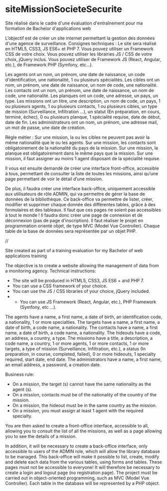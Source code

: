 # siteMissionSocieteSecurite

Site réalisé dans le cadre d'une évaluation d'entraînement pour ma formation de Bachelor d'applications web

L’objectif est de créer un site internet permettant la gestion des données d'une agence de surveillance.
Consignes techniques :
Le site sera réalisé en HTML5, CSS3, JS ES6+ et PHP 7.
Vous pouvez utiliser un Framework CSS de votre choix.
Vous pouvez utiliser les librairies JS / CSS de votre choix, jQuery inclus.
Vous pouvez utiliser de Framework JS (React, Angular, etc.), de Framework PHP (Symfony, etc...).

Les agents ont un nom, un prénom, une date de naissance, un code d'identification, une nationalité, 1 ou plusieurs spécialités.
Les cibles ont un nom, un prénom, une date de naissance, un nom de code, une nationalité.
Les contacts ont un nom, un prénom, une date de naissance, un nom de code, une nationalité.
Les planques ont un code, une adresse, un pays, un type.
Les missions ont un titre, une description, un nom de code, un pays, 1 ou plusieurs agents, 1 ou plusieurs contacts, 1 ou plusieurs cibles, un type de mission (Surveillance, Infiltration …), un statut (En préparation, en cours, terminé, échec), 0 ou plusieurs planque, 1 spécialité requise, date de début, date de fin.
Les administrateurs ont un nom, un prénom, une adresse mail, un mot de passe, une date de création.

Règle métier :
Sur une mission, la ou les cibles ne peuvent pas avoir la même nationalité que le ou les agents.
Sur une mission, les contacts sont obligatoirement de la nationalité du pays de la mission.
Sur une mission, la planque est obligatoirement dans le même pays que la mission.
Sur une mission, il faut assigner au moins 1 agent disposant de la spécialité requise.

Il vous est ensuite demandé de créer une interface front-office, accessible à tous, permettant de consulter la liste de toutes les missions, ainsi qu’une page permettant de voir le détail d’une mission.

De plus, il faudra créer une interface back-office, uniquement accessible aux utilisateurs de rôle ADMIN, qui va permettre de gérer la base de données de la bibliothèque. Ce back-office va permettre de lister, créer, modifier et supprimer chaque donnée des différentes tables, grâce à des formulaires et des tableaux. Il faut que ces pages ne soient pas accessibles à tout le monde ! Il faudra donc créer une page de connexion et de déconnexion (pas de page d'inscription).
Il faut réaliser le projet en programmation orienté objet, de type MVC (Model Vue Controller). Chaque table de la base de données sera représentée par un objet PHP.

//

Site created as part of a training evaluation for my Bachelor of web applications training

The objective is to create a website allowing the management of data from a monitoring agency.
Technical instructions:
- The site will be produced in HTML5, CSS3, JS ES6 + and PHP 7.
- You can use a CSS framework of your choice.
- You can use the JS / CSS libraries of your choice, jQuery included.
- - You can use JS Framework (React, Angular, etc.), PHP Framework (Symfony, etc ...).

The agents have a name, a first name, a date of birth, an identification code, a nationality, 1 or more specialties.
The targets have a name, a first name, a date of birth, a code name, a nationality.
The contacts have a name, a first name, a date of birth, a code name, a nationality.
The hideouts have a code, an address, a country, a type.
The missions have a title, a description, a code name, a country, 1 or more agents, 1 or more contacts, 1 or more targets, a type of mission (Surveillance, Infiltration, etc.), a status (In preparation, in course, completed, failed), 0 or more hideouts, 1 specialty required, start date, end date.
The administrators have a name, a first name, an email address, a password, a creation date.

Business rule:
- On a mission, the target (s) cannot have the same nationality as the agent (s).
- On a mission, contacts must be of the nationality of the country of the mission.
- On a mission, the hideout must be in the same country as the mission.
- On a mission, you must assign at least 1 agent with the required specialty.

You are then asked to create a front-office interface, accessible to all, allowing you to consult the list of all the missions, as well as a page allowing you to see the details of a mission.

In addition, it will be necessary to create a back-office interface, only accessible to users of the ADMIN role, which will allow the library database to be managed. This back-office will make it possible to list, create, modify and delete each data from the various tables, using forms and tables. These pages must not be accessible to everyone! It will therefore be necessary to create a login and logout page (no registration page). The project must be carried out in object-oriented programming, such as MVC (Model Vue Controller). Each table in the database will be represented by a PHP object.
